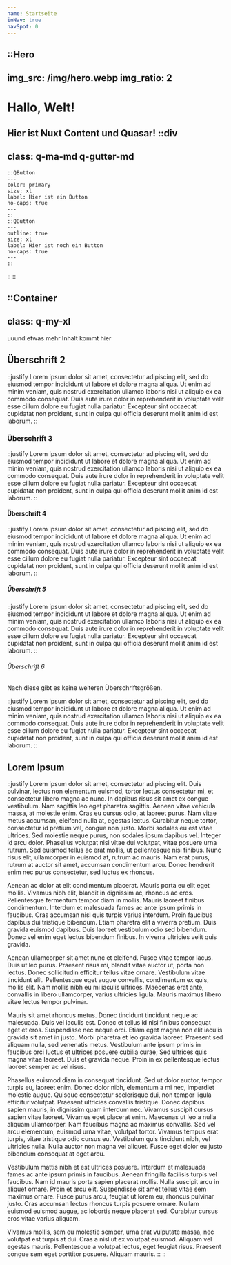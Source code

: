 ```yaml
---
name: Startseite
inNav: true
navSpot: 0
---
```


::Hero
---
img_src: /img/hero.webp
img_ratio: 2
---
  # Hallo, Welt!
  Hier ist Nuxt Content und Quasar!
  ::div
  ---
  class: q-ma-md q-gutter-md
  ---
    ::QButton
    ---
    color: primary
    size: xl
    label: Hier ist ein Button
    no-caps: true
    ---
    ::
    ::QButton
    ---
    outline: true
    size: xl
    label: Hier ist noch ein Button
    no-caps: true
    ---
    ::
  ::
::

::Container
---
class: q-my-xl
---
uuund etwas mehr Inhalt kommt hier

## Überschrift 2

::justify
Lorem ipsum dolor sit amet, consectetur adipiscing elit, sed do eiusmod tempor incididunt ut labore et dolore magna aliqua. Ut enim ad minim veniam, quis nostrud exercitation ullamco laboris nisi ut aliquip ex ea commodo consequat. Duis aute irure dolor in reprehenderit in voluptate velit esse cillum dolore eu fugiat nulla pariatur. Excepteur sint occaecat cupidatat non proident, sunt in culpa qui officia deserunt mollit anim id est laborum.
::

### Überschrift 3

::justify
Lorem ipsum dolor sit amet, consectetur adipiscing elit, sed do eiusmod tempor incididunt ut labore et dolore magna aliqua. Ut enim ad minim veniam, quis nostrud exercitation ullamco laboris nisi ut aliquip ex ea commodo consequat. Duis aute irure dolor in reprehenderit in voluptate velit esse cillum dolore eu fugiat nulla pariatur. Excepteur sint occaecat cupidatat non proident, sunt in culpa qui officia deserunt mollit anim id est laborum.
::

#### Überschrift 4

::justify
Lorem ipsum dolor sit amet, consectetur adipiscing elit, sed do eiusmod tempor incididunt ut labore et dolore magna aliqua. Ut enim ad minim veniam, quis nostrud exercitation ullamco laboris nisi ut aliquip ex ea commodo consequat. Duis aute irure dolor in reprehenderit in voluptate velit esse cillum dolore eu fugiat nulla pariatur. Excepteur sint occaecat cupidatat non proident, sunt in culpa qui officia deserunt mollit anim id est laborum.
::

##### Überschrift 5

::justify
Lorem ipsum dolor sit amet, consectetur adipiscing elit, sed do eiusmod tempor incididunt ut labore et dolore magna aliqua. Ut enim ad minim veniam, quis nostrud exercitation ullamco laboris nisi ut aliquip ex ea commodo consequat. Duis aute irure dolor in reprehenderit in voluptate velit esse cillum dolore eu fugiat nulla pariatur. Excepteur sint occaecat cupidatat non proident, sunt in culpa qui officia deserunt mollit anim id est laborum.
::

###### Überschrift 6

Nach diese gibt es keine weiteren Überschriftsgrößen.

::justify
Lorem ipsum dolor sit amet, consectetur adipiscing elit, sed do eiusmod tempor incididunt ut labore et dolore magna aliqua. Ut enim ad minim veniam, quis nostrud exercitation ullamco laboris nisi ut aliquip ex ea commodo consequat. Duis aute irure dolor in reprehenderit in voluptate velit esse cillum dolore eu fugiat nulla pariatur. Excepteur sint occaecat cupidatat non proident, sunt in culpa qui officia deserunt mollit anim id est laborum.
::

## Lorem Ipsum
::justify
Lorem ipsum dolor sit amet, consectetur adipiscing elit. Duis pulvinar, lectus non elementum euismod, tortor lectus consectetur mi, et consectetur libero magna ac nunc. In dapibus risus sit amet ex congue vestibulum. Nam sagittis leo eget pharetra sagittis. Aenean vitae vehicula massa, at molestie enim. Cras eu cursus odio, at laoreet purus. Nam vitae metus accumsan, eleifend nulla at, egestas lectus. Curabitur neque tortor, consectetur id pretium vel, congue non justo. Morbi sodales eu est vitae ultrices. Sed molestie neque purus, non sodales ipsum dapibus vel. Integer id arcu dolor. Phasellus volutpat nisi vitae dui volutpat, vitae posuere urna rutrum. Sed euismod tellus ac erat mollis, ut pellentesque nisi finibus. Nunc risus elit, ullamcorper in euismod at, rutrum ac mauris. Nam erat purus, rutrum at auctor sit amet, accumsan condimentum arcu. Donec hendrerit enim nec purus consectetur, sed luctus ex rhoncus.

Aenean ac dolor at elit condimentum placerat. Mauris porta eu elit eget mollis. Vivamus nibh elit, blandit in dignissim ac, rhoncus ac eros. Pellentesque fermentum tempor diam in mollis. Mauris laoreet finibus condimentum. Interdum et malesuada fames ac ante ipsum primis in faucibus. Cras accumsan nisl quis turpis varius interdum. Proin faucibus dapibus dui tristique bibendum. Etiam pharetra elit a viverra pretium. Duis gravida euismod dapibus. Duis laoreet vestibulum odio sed bibendum. Donec vel enim eget lectus bibendum finibus. In viverra ultricies velit quis gravida.

Aenean ullamcorper sit amet nunc et eleifend. Fusce vitae tempor lacus. Duis ut leo purus. Praesent risus mi, blandit vitae auctor ut, porta non lectus. Donec sollicitudin efficitur tellus vitae ornare. Vestibulum vitae tincidunt elit. Pellentesque eget augue convallis, condimentum ex quis, mollis elit. Nam mollis nibh eu mi iaculis ultrices. Maecenas erat ante, convallis in libero ullamcorper, varius ultricies ligula. Mauris maximus libero vitae lectus tempor pulvinar.

Mauris sit amet rhoncus metus. Donec tincidunt tincidunt neque ac malesuada. Duis vel iaculis est. Donec et tellus id nisi finibus consequat eget et eros. Suspendisse nec neque orci. Etiam eget magna non elit iaculis gravida sit amet in justo. Morbi pharetra et leo gravida laoreet. Praesent sed aliquam nulla, sed venenatis metus. Vestibulum ante ipsum primis in faucibus orci luctus et ultrices posuere cubilia curae; Sed ultrices quis magna vitae laoreet. Duis et gravida neque. Proin in ex pellentesque lectus laoreet semper ac vel risus.

Phasellus euismod diam in consequat tincidunt. Sed ut dolor auctor, tempor turpis eu, laoreet enim. Donec dolor nibh, elementum a mi nec, imperdiet molestie augue. Quisque consectetur scelerisque dui, non tempor ligula efficitur volutpat. Praesent ultricies convallis tristique. Donec dapibus sapien mauris, in dignissim quam interdum nec. Vivamus suscipit cursus sapien vitae laoreet. Vivamus eget placerat enim. Maecenas ut leo a nulla aliquam ullamcorper. Nam faucibus magna ac maximus convallis. Sed vel arcu elementum, euismod urna vitae, volutpat tortor. Vivamus tempus erat turpis, vitae tristique odio cursus eu. Vestibulum quis tincidunt nibh, vel ultricies nulla. Nulla auctor non magna vel aliquet. Fusce eget dolor eu justo bibendum consequat at eget arcu.

Vestibulum mattis nibh et est ultrices posuere. Interdum et malesuada fames ac ante ipsum primis in faucibus. Aenean fringilla facilisis turpis vel faucibus. Nam id mauris porta sapien placerat mollis. Nulla suscipit arcu in aliquet ornare. Proin et arcu elit. Suspendisse sit amet tellus vitae sem maximus ornare. Fusce purus arcu, feugiat ut lorem eu, rhoncus pulvinar justo. Cras accumsan lectus rhoncus turpis posuere ornare. Nullam euismod euismod augue, ac lobortis neque placerat sed. Curabitur cursus eros vitae varius aliquam.

Vivamus mollis, sem eu molestie semper, urna erat vulputate massa, nec volutpat est turpis at dui. Cras a nisl ut ex volutpat euismod. Aliquam vel egestas mauris. Pellentesque a volutpat lectus, eget feugiat risus. Praesent congue sem eget porttitor posuere. Aliquam mauris. 
::
::
